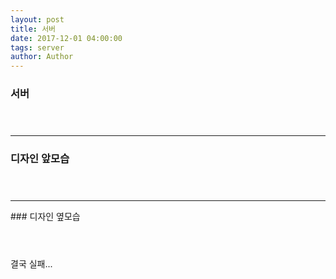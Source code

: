 ```yaml
---
layout: post
title: 서버
date: 2017-12-01 04:00:00
tags: server
author: Author
---
```

### 서버
<figure class="ampstart-image-with-heading m0 relative mb4">
<amp-img src="{{ site.baseurl }}assets/images/designall.jpg" width="400" height="400" layout="responsive" alt="" class="mb3"></amp-img>
<figcaption class="absolute right-0 bottom-0 left-0">
<header class="ampstart-image-heading px2 py2 line-height-4"><h1></h1></header>
</figcaption>
</figure>


<hr/>

### 디자인 앞모습
<figure class="ampstart-image-with-heading m0 relative mb4">
<amp-img src="{{ site.baseurl }}assets/images/designf.jpg" width="400" height="400" layout="responsive" alt="" class="mb3"></amp-img>
<figcaption class="absolute right-0 bottom-0 left-0">
<header class="ampstart-image-heading px2 py2 line-height-4"><h1></h1></header>
</figcaption>
</figure>


<hr/>
### 디자인 옆모습
<figure class="ampstart-image-with-heading m0 relative mb4">
<amp-img src="{{ site.baseurl }}assets/images/designr.jpg" width="400" height="400" layout="responsive" alt="" class="mb3"></amp-img>
<figcaption class="absolute right-0 bottom-0 left-0">
<header class="ampstart-image-heading px2 py2 line-height-4"><h1></h1></header>
</figcaption>
</figure>
결국 실패...



